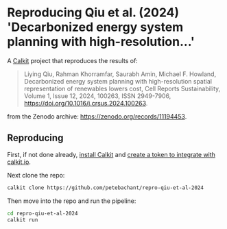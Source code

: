 # Reproducing Qiu et al. (2024) 'Decarbonized energy system planning with high-resolution...'

A [Calkit](https://github.com/calkit/calkit)
project that reproduces the results of:

> Liying Qiu, Rahman Khorramfar, Saurabh Amin, Michael F. Howland,
> Decarbonized energy system planning with high-resolution spatial representation of renewables lowers cost,
> Cell Reports Sustainability,
> Volume 1, Issue 12,
> 2024,
> 100263,
> ISSN 2949-7906,
> https://doi.org/10.1016/j.crsus.2024.100263.

from the Zenodo archive: https://zenodo.org/records/11194453.

## Reproducing

First, if not done already,
[install Calkit](https://docs.calkit.org/installation/)
and
[create a token to integrate with calkit.io](https://docs.calkit.org/cloud-integration/).

Next clone the repo:

```sh
calkit clone https://github.com/petebachant/repro-qiu-et-al-2024
```

Then move into the repo and run the pipeline:

```sh
cd repro-qiu-et-al-2024
calkit run
```

